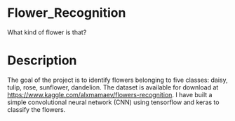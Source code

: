 # Flower_Recognition
What kind of flower is that?

# Description
The goal of the project is to identify flowers belonging to five classes: daisy, tulip, rose, sunflower, dandelion. 
The dataset is available for download at https://www.kaggle.com/alxmamaev/flowers-recognition.
I have built a simple convolutional neural network (CNN) using tensorflow and keras to classify the flowers.
